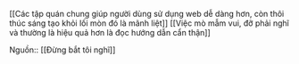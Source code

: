 [[Các tập quán chung giúp người dùng sử dụng web dễ dàng hơn, còn thôi thúc sáng tạo khỏi lối mòn đó là mãnh liệt]] 
[[Việc mò mẫm vui, đỡ phải nghĩ và thường là hiệu quả hơn là đọc hướng dẫn cẩn thận]] 



Nguồn:: [[Đừng bắt tôi nghĩ]]